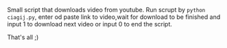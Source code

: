 Small script that downloads video from youtube.
Run scrupt by `python ciagij.py`, enter od paste link to video,wait for download to be finished and input 1 to download next video or input 0 to end the script.

That's all ;)
